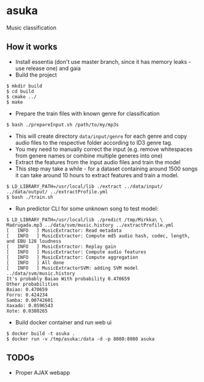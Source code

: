 # asuka
Music classification

## How it works

* Install essentia (don't use master branch, since it has memory leaks - use release one) and gaia
* Build the project

```
$ mkdir build
$ cd build
$ cmake ../
$ make
``` 

* Prepare the train files with known genre for classification

``` 
$ bash ./prepareInput.sh /path/to/my/mp3s
``` 
* This will create directory `data/input/genre` for each genre and copy audio files to the respective folder according to ID3 genre tag.
* You mey need to manually correct the input (e.g. remove whitespaces from genere names or combine multiple generes into one)
* Extract the features from the input audio files and train the model
* This step may take a while - for a dataset containing around 1500 songs it can take around 10 hours to extract features and train a model.

``` 
$ LD_LIBRARY_PATH=/usr/local/lib ./extract ../data/input/ ../data/output/ ../extractProfile.yml 
$ bash ./train.sh
``` 

* Run predictor CLI for some unknown song to test model:

```
$ LD_LIBRARY_PATH=/usr/local/lib ./predict /tmp/Mirkka\ \ Madrugada.mp3 ../data/svm/music.history ../extractProfile.yml 
[   INFO   ] MusicExtractor: Read metadata
[   INFO   ] MusicExtractor: Compute md5 audio hash, codec, length, and EBU 128 loudness
[   INFO   ] MusicExtractor: Replay gain
[   INFO   ] MusicExtractor: Compute audio features
[   INFO   ] MusicExtractor: Compute aggregation
[   INFO   ] All done
[   INFO   ] MusicExtractorSVM: adding SVM model ../data/svm/music.history
It's probably Baiao With probability 0.470659
Other probabilities
Baiao: 0.470659
Forro: 0.424234
Samba: 0.00742601
Xaxado: 0.0596543
Xote: 0.0380265
``` 

* Build docker container and run web ui

```
$ docker build -t asuka .
$ docker run -v /tmp/asuka:/data -d -p 8080:8080 asuka
```

## TODOs

* Proper AJAX webapp